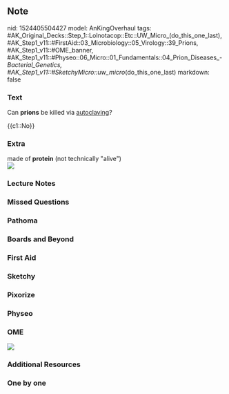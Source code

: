 ## Note
nid: 1524405504427
model: AnKingOverhaul
tags: #AK_Original_Decks::Step_1::Lolnotacop::Etc::UW_Micro_(do_this_one_last), #AK_Step1_v11::#FirstAid::03_Microbiology::05_Virology::39_Prions, #AK_Step1_v11::#OME_banner, #AK_Step1_v11::#Physeo::06_Micro::01_Fundamentals::04_Prion_Diseases_-_Bacterial_Genetics, #AK_Step1_v11::#SketchyMicro::uw_micro_(do_this_one_last)
markdown: false

### Text
Can <b>prions</b> be killed via <u>autoclaving</u>?
<div>
  {{c1::No}}
</div>

### Extra
<div>
  made of <b>protein</b> (not technically "alive")
</div>
<div><img src="paste-13469017440422.jpg"></div>

### Lecture Notes


### Missed Questions


### Pathoma


### Boards and Beyond


### First Aid


### Sketchy


### Pixorize


### Physeo


### OME
<div class="ome-widget">
  <a href="https://onlinemeded.org?ref=anki"><img src=
  "_OME_AnkiFlashcards_General_4.png"></a>
</div>

### Additional Resources


### One by one

